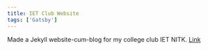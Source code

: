 ```yaml
---
title: IET Club Website
tags: ['Gatsby']
---
```

Made a Jekyll website-cum-blog for my college club IET NITK.
[Link](https://iet-nitk.github.io)